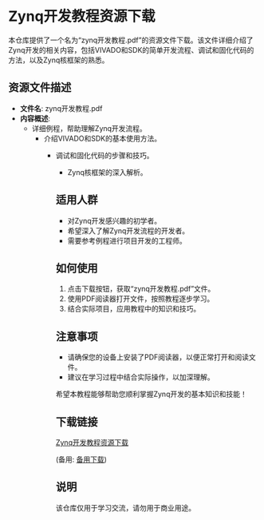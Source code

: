 # Zynq开发教程资源下载

本仓库提供了一个名为“zynq开发教程.pdf”的资源文件下载。该文件详细介绍了Zynq开发的相关内容，包括VIVADO和SDK的简单开发流程、调试和固化代码的方法，以及Zynq核框架的熟悉。

## 资源文件描述

- **文件名**: zynq开发教程.pdf
- **内容概述**:
  - 详细例程，帮助理解Zynq开发流程。
    - 介绍VIVADO和SDK的基本使用方法。
      - 调试和固化代码的步骤和技巧。
        - Zynq核框架的深入解析。

        ## 适用人群

        - 对Zynq开发感兴趣的初学者。
        - 希望深入了解Zynq开发流程的开发者。
        - 需要参考例程进行项目开发的工程师。

        ## 如何使用

        1. 点击下载按钮，获取“zynq开发教程.pdf”文件。
        2. 使用PDF阅读器打开文件，按照教程逐步学习。
        3. 结合实际项目，应用教程中的知识和技巧。

        ## 注意事项

        - 请确保您的设备上安装了PDF阅读器，以便正常打开和阅读文件。
        - 建议在学习过程中结合实际操作，以加深理解。

        希望本教程能够帮助您顺利掌握Zynq开发的基本知识和技能！

        ## 下载链接
        [Zynq开发教程资源下载](https://pan.quark.cn/s/101dff54062b) 

        (备用: [备用下载](https://pan.baidu.com/s/1J1Ur79dP-NLKDg1dVD_7cQ?pwd=1234))

        ## 说明

        该仓库仅用于学习交流，请勿用于商业用途。
